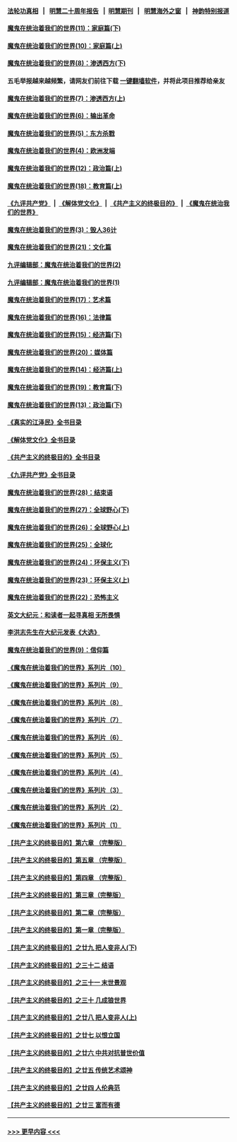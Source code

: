 #### [法轮功真相](https://github.com/gfw-breaker/truth/blob/master/README.md?t=0) &nbsp;&nbsp;|&nbsp;&nbsp; [明慧二十周年报告](https://github.com/gfw-breaker/mh-reports/blob/master/README.md?t=0) &nbsp;&nbsp;|&nbsp;&nbsp;[明慧期刊](https://github.com/gfw-breaker/mh-qikan) &nbsp;&nbsp;|&nbsp;&nbsp; [明慧海外之窗](https://github.com/gfw-breaker/mh-news/blob/master/README.md?t=0) &nbsp;&nbsp;|&nbsp;&nbsp; [神韵特别报道](https://github.com/gfw-breaker/mh-news/blob/master/shenyun.md?t=0)
#### [魔鬼在统治着我们的世界(11)：家庭篇(下)](../pages/nsc422/n10440961.md?t=11271801) 
#### [魔鬼在统治着我们的世界(10)：家庭篇(上)](../pages/nsc422/n10435448.md?t=11271801) 
#### [魔鬼在统治着我们的世界(8)：渗透西方(下)](../pages/nsc422/n10429603.md?t=11271801) 
#### 五毛举报越来越频繁，请网友们前往下载 [一键翻墙软件](https://github.com/gfw-breaker/ssr-accounts)，并将此项目推荐给亲友
#### [魔鬼在统治着我们的世界(7)：渗透西方(上)](../pages/nsc422/n10426013.md?t=11271801) 
#### [魔鬼在统治着我们的世界(6)：输出革命](../pages/nsc422/n10421536.md?t=11271801) 
#### [魔鬼在统治着我们的世界(5)：东方杀戮](../pages/nsc422/n10417707.md?t=11271801) 
#### [魔鬼在统治着我们的世界(4)：欧洲发端](../pages/nsc422/n10414890.md?t=11271801) 
#### [魔鬼在统治着我们的世界(12)：政治篇(上)](../pages/nsc422/n10444576.md?t=11271801) 
#### [魔鬼在统治着我们的世界(18)：教育篇(上)](../pages/nsc422/n10526970.md?t=11271801) 
#### [《九评共产党》](https://github.com/begood0513/9ping.md/blob/master/README.md) &nbsp;|&nbsp; [《解体党文化》](../../../../jtdwh.md/blob/master/README.md)  &nbsp;|&nbsp; [《共产主义的终极目的》](../../../../gczydzjmd.md/blob/master/README.md) &nbsp;|&nbsp; [《魔鬼在统治我们的世界》](../../../../mgztzwmdsj.md/blob/master/README.md) 
#### [魔鬼在统治着我们的世界(3)：毁人36计](../pages/nsc422/n10411583.md?t=11271801) 
#### [魔鬼在统治着我们的世界(21)：文化篇](../pages/nsc422/n10597706.md?t=11271801) 
#### [九评编辑部：魔鬼在统治着我们的世界(2)](../pages/nsc422/n10410036.md?t=11271801) 
#### [九评编辑部：魔鬼在统治着我们的世界(1)](../pages/nsc422/n10406825.md?t=11271801) 
#### [魔鬼在统治着我们的世界(17)：艺术篇](../pages/nsc422/n10499093.md?t=11271801) 
#### [魔鬼在统治着我们的世界(16)：法律篇](../pages/nsc422/n10485969.md?t=11271801) 
#### [魔鬼在统治着我们的世界(15)：经济篇(下)](../pages/nsc422/n10469975.md?t=11271801) 
#### [魔鬼在统治着我们的世界(20)：媒体篇](../pages/nsc422/n10586579.md?t=11271801) 
#### [魔鬼在统治着我们的世界(14)：经济篇(上)](../pages/nsc422/n10457370.md?t=11271801) 
#### [魔鬼在统治着我们的世界(19)：教育篇(下)](../pages/nsc422/n10564808.md?t=11271801) 
#### [魔鬼在统治着我们的世界(13)：政治篇(下)](../pages/nsc422/n10448270.md?t=11271801) 
#### [《真实的江泽民》全书目录](../pages/nsc422/n13721399.md?t=11271801) 
#### [《解体党文化》全书目录](../pages/nsc422/n13721157.md?t=11271801) 
#### [《共产主义的终极目的》全书目录](../pages/nsc422/n13721048.md?t=11271801) 
#### [《九评共产党》全书目录](../pages/nsc422/n13708085.md?t=11271801) 
#### [魔鬼在统治着我们的世界(28)：结束语](../pages/nsc422/n10936246.md?t=11271801) 
#### [魔鬼在统治着我们的世界(27)：全球野心(下)](../pages/nsc422/n10928319.md?t=11271801) 
#### [魔鬼在统治着我们的世界(26)：全球野心(上)](../pages/nsc422/n10900318.md?t=11271801) 
#### [魔鬼在统治着我们的世界(25)：全球化](../pages/nsc422/n10788205.md?t=11271801) 
#### [魔鬼在统治着我们的世界(24)：环保主义(下)](../pages/nsc422/n10695307.md?t=11271801) 
#### [魔鬼在统治着我们的世界(23)：环保主义(上)](../pages/nsc422/n10688613.md?t=11271801) 
#### [魔鬼在统治着我们的世界(22)：恐怖主义](../pages/nsc422/n10614727.md?t=11271801) 
#### [英文大纪元：和读者一起寻真相 无所畏惧](../pages/nsc422/n12542027.md?t=11271801) 
#### [李洪志先生在大纪元发表《大选》](../pages/nsc422/n12534746.md?t=11271801) 
#### [魔鬼在统治着我们的世界(9)：信仰篇](../pages/nsc422/n10432159.md?t=11271801) 
#### [《魔鬼在统治着我们的世界》系列片（10）](../pages/nsc422/n12292670.md?t=11271801) 
#### [《魔鬼在统治着我们的世界》系列片（9）](../pages/nsc422/n12290859.md?t=11271801) 
#### [《魔鬼在统治着我们的世界》系列片（8）](../pages/nsc422/n12287445.md?t=11271801) 
#### [《魔鬼在统治着我们的世界》系列片（7）](../pages/nsc422/n12283425.md?t=11271801) 
#### [《魔鬼在统治着我们的世界》系列片（6）](../pages/nsc422/n12282314.md?t=11271801) 
#### [《魔鬼在统治着我们的世界》系列片（5）](../pages/nsc422/n12281419.md?t=11271801) 
#### [《魔鬼在统治着我们的世界》系列片（4）](../pages/nsc422/n12274024.md?t=11271801) 
#### [《魔鬼在统治着我们的世界》系列片（3）](../pages/nsc422/n12271322.md?t=11271801) 
#### [《魔鬼在统治着我们的世界》系列片（2）](../pages/nsc422/n12269049.md?t=11271801) 
#### [《魔鬼在统治着我们的世界》系列片（1）](../pages/nsc422/n12267575.md?t=11271801) 
#### [【共产主义的终极目的】第六章 （完整版）](../pages/nsc422/n11428913.md?t=11271801) 
#### [【共产主义的终极目的】第五章 （完整版）](../pages/nsc422/n11428912.md?t=11271801) 
#### [【共产主义的终极目的】第四章 （完整版）](../pages/nsc422/n11428907.md?t=11271801) 
#### [【共产主义的终极目的】第三章（完整版）](../pages/nsc422/n11428848.md?t=11271801) 
#### [【共产主义的终极目的】第二章（完整版）](../pages/nsc422/n11428831.md?t=11271801) 
#### [【共产主义的终极目的】第一章（完整版）](../pages/nsc422/n11417651.md?t=11271801) 
#### [【共产主义的终极目的】之廿九 把人变非人(下)](../pages/nsc422/n11344140.md?t=11271801) 
#### [【共产主义的终极目的】之三十二 结语](../pages/nsc422/n11360535.md?t=11271801) 
#### [【共产主义的终极目的】之三十一 末世景观](../pages/nsc422/n11351129.md?t=11271801) 
#### [【共产主义的终极目的】之三十 几成狼世界](../pages/nsc422/n11348280.md?t=11271801) 
#### [【共产主义的终极目的】之廿八 把人变非人(上)](../pages/nsc422/n11340492.md?t=11271801) 
#### [【共产主义的终极目的】之廿七 以恨立国](../pages/nsc422/n11336944.md?t=11271801) 
#### [【共产主义的终极目的】之廿六 中共对抗普世价值](../pages/nsc422/n11324785.md?t=11271801) 
#### [【共产主义的终极目的】之廿五 传统艺术颂神](../pages/nsc422/n11296396.md?t=11271801) 
#### [【共产主义的终极目的】之廿四 人伦典范](../pages/nsc422/n11296397.md?t=11271801) 
#### [【共产主义的终极目的】之廿三 富而有德](../pages/nsc422/n11283598.md?t=11271801) 

----
#### [ >>> 更早内容 <<< ](../indexes/nsc422-earlier.md)
